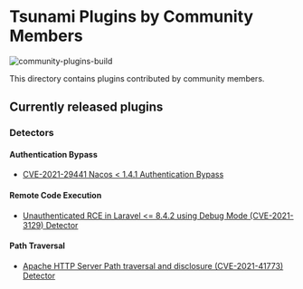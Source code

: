 # Tsunami Plugins by Community Members

![community-plugins-build](https://github.com/google/tsunami-security-scanner-plugins/workflows/community-plugins-build/badge.svg)

This directory contains plugins contributed by community members.

## Currently released plugins

### Detectors

#### Authentication Bypass
* [CVE-2021-29441 Nacos < 1.4.1 Authentication Bypass](https://github.com/google/tsunami-security-scanner-plugins/tree/master/community/detectors/CVE-2021-29441)

#### Remote Code Execution
* [Unauthenticated RCE in Laravel <= 8.4.2 using Debug Mode (CVE-2021-3129) Detector](https://github.com/google/tsunami-security-scanner-plugins/tree/master/community/detectors/laravel_cve_2021_3129)

#### Path Traversal
* [Apache HTTP Server Path traversal and disclosure (CVE-2021-41773) Detector](https://github.com/google/tsunami-security-scanner-plugins/tree/master/community/detectors/apache_http_server_cve_2021_41773)
